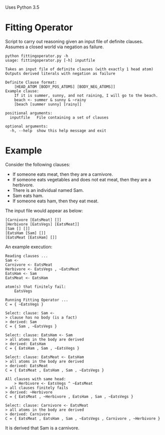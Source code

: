 Uses Python 3.5

# Fitting Operator
Script to carry out reasoning given an input file of definite clauses. Assumes a closed world via negation as failure.

	python fittingoperator.py -h
	usage: fittingoperator.py [-h] inputfile

	Takes an input file of definite clauses (with exactly 1 head atom)
	Outputs derived literals with negation as failure

	Definite Clause format:
		[HEAD_ATOM [BODY_POS_ATOMS] [BODY_NEG_ATOMS]]
	Example clause:
		If it is summer, sunny, and not raining, I will go to the beach.
		beach <- summer & sunny & ~rainy
		[beach [summer sunny] [rainy]]

	positional arguments:
	  inputfile   File containing a set of clauses

	optional arguments:
	  -h, --help  show this help message and exit


# Example

Consider the following clauses:

* If someone eats meat, then they are a carnivore.
* If someone eats vegetables and does not eat meat, then they are a herbivore.
* There is an individual named Sam.
* Sam eats ham.
* If someone eats ham, then they eat meat.

The input file would appear as below:

	[Carnivore [EatsMeat] []]
	[Herbivore [EatsVegs] [EatsMeat]]
	[Sam [] []]
	[EatsHam [Sam] []]
	[EatsMeat [EatsHam] []]
	
An example execution:

	Reading clauses ...
	Sam <- 
	Carnivore <- EatsMeat
	Herbivore <- EatsVegs , ~EatsMeat
	EatsHam <- Sam
	EatsMeat <- EatsHam
	
	atom(s) that finitely fail:
		EatsVegs

	Running Fitting Operator ...
	C = { ~EatsVegs }

	Select: clause: Sam <- 
	> clause has no body (is a fact)
	> derived: Sam
	C = { Sam , ~EatsVegs }

	Select: clause: EatsHam <- Sam
	> all atoms in the body are derived
	> derived: EatsHam
	C = { EatsHam , Sam , ~EatsVegs }

	Select: clause: EatsMeat <- EatsHam
	> all atoms in the body are derived
	> derived: EatsMeat
	C = { EatsMeat , EatsHam , Sam , ~EatsVegs }

	All clauses with same head:
		> Herbivore <- EatsVegs ^ ~EatsMeat
	> all clauses finitely fails
	> derived: ~Herbivore
	C = { EatsMeat , ~Herbivore , EatsHam , Sam , ~EatsVegs }

	Select: clause: Carnivore <- EatsMeat
	> all atoms in the body are derived
	> derived: Carnivore
	C = { EatsMeat , EatsHam , Sam , ~EatsVegs , Carnivore , ~Herbivore }
	
It is derived that Sam is a carnivore.